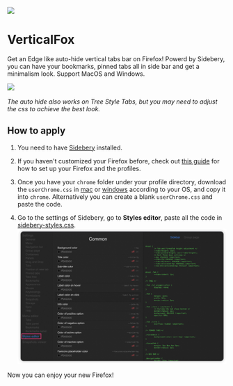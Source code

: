 ![](./assets/gif-1.gif)
# VerticalFox
Get an Edge like auto-hide vertical tabs bar on Firefox! Powerd by Sidebery, you can have your bookmarks, pinned tabs all in side bar and get a minimalism look. Support MacOS and Windows.



![](./assets/gif-2.gif)

*The auto hide also works on Tree Style Tabs, but you may need to adjust the css to achieve the best look.*
## How to apply
1. You need to have [Sidebery](https://addons.mozilla.org/en-US/firefox/addon/sidebery/) installed.

2. If you haven't customized your Firefox before, check out [this guide](https://www.reddit.com/r/firefox/wiki/userchrome/) for how to set up your Firefox and the profiles.
   
3. Once you have your `chrome` folder under your profile directory, download the `userChrome.css` in [mac](./mac/) or [windows](./windows/) according to your OS, and copy it into `chrome`. Alternatively you can create a blank `userChrome.css` and paste the code.


4. Go to the settings of Sidebery, go to **Styles editor**, paste all the code in [sidebery-styles.css](./sidebery_styles.css).
![](img1.png)

Now you can enjoy your new Firefox!

